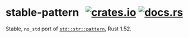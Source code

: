 # stable-pattern &thinsp; [![crates.io]][crate] [![docs.rs]][docs]

[crates.io]: https://img.shields.io/crates/v/stable-pattern.svg
[crate]: https://crates.io/crates/stable-pattern
[docs.rs]: https://docs.rs/stable-pattern/badge.svg
[docs]: https://docs.rs/stable-pattern

Stable, `no_std` port of [`std::str::pattern`], Rust 1.52.

[`std::str::pattern`]: https://doc.rust-lang.org/stable/std/str/pattern/index.html

